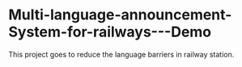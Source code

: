 # Multi-language-announcement-System-for-railways---Demo
This project goes to reduce the language barriers in railway station.
